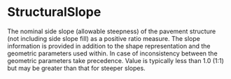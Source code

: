StructuralSlope
===============

The nominal side slope (allowable steepness) of the pavement structure (not including side slope fill) as a positive ratio measure. The slope  information is provided in addition to the shape representation and the geometric parameters used within. In case of inconsistency between the geometric parameters take precedence. Value is typically less than 1.0 (1:1) but may be greater than that for steeper slopes.
